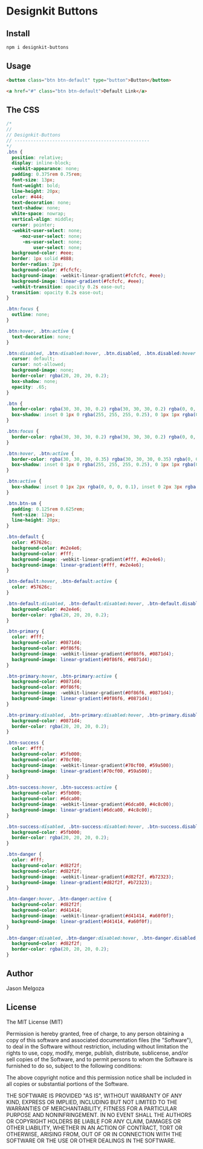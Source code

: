# Designkit Buttons

## Install

```bash
npm i designkit-buttons
```

## Usage

```html
<button class="btn btn-default" type="button">Button</button>

<a href="#" class="btn btn-default">Default Link</a>
```

## The CSS

```css
/*
//
// Designkit-Buttons
// --------------------------------------------------
*/
.btn {
  position: relative;
  display: inline-block;
  -webkit-appearance: none;
  padding: 0.375rem 0.75rem;
  font-size: 13px;
  font-weight: bold;
  line-height: 20px;
  color: #444;
  text-decoration: none;
  text-shadow: none;
  white-space: nowrap;
  vertical-align: middle;
  cursor: pointer;
  -webkit-user-select: none;
     -moz-user-select: none;
      -ms-user-select: none;
          user-select: none;
  background-color: #eee;
  border: 1px solid #888;
  border-radius: 2px;
  background-color: #fcfcfc;
  background-image: -webkit-linear-gradient(#fcfcfc, #eee);
  background-image: linear-gradient(#fcfcfc, #eee);
  -webkit-transition: opacity 0.2s ease-out;
  transition: opacity 0.2s ease-out;
}

.btn:focus {
  outline: none;
}

.btn:hover, .btn:active {
  text-decoration: none;
}

.btn:disabled, .btn:disabled:hover, .btn.disabled, .btn.disabled:hover {
  cursor: default;
  cursor: not-allowed;
  background-image: none;
  border-color: rgba(20, 20, 20, 0.2);
  box-shadow: none;
  opacity: .65;
}

.btn {
  border-color: rgba(30, 30, 30, 0.2) rgba(30, 30, 30, 0.2) rgba(0, 0, 0, 0.25);
  box-shadow: inset 0 1px 0 rgba(255, 255, 255, 0.25), 0 1px 1px rgba(0, 0, 0, 0.15);
}

.btn:focus {
  border-color: rgba(30, 30, 30, 0.2) rgba(30, 30, 30, 0.2) rgba(0, 0, 0, 0.25);
}

.btn:hover, .btn:active {
  border-color: rgba(30, 30, 30, 0.35) rgba(30, 30, 30, 0.35) rgba(0, 0, 0, 0.4);
  box-shadow: inset 0 1px 0 rgba(255, 255, 255, 0.25), 0 1px 1px rgba(0, 0, 0, 0.15), inset 0 -20px 65px -40px rgba(0, 0, 0, 0.9);
}

.btn:active {
  box-shadow: inset 0 1px 2px rgba(0, 0, 0, 0.1), inset 0 2px 3px rgba(0, 0, 0, 0.25), 0 1px 1px rgba(0, 0, 0, 0.15), inset 0 -20px 65px -40px rgba(0, 0, 0, 0.9);
}

.btn.btn-sm {
  padding: 0.125rem 0.625rem;
  font-size: 12px;
  line-height: 20px;
}

.btn-default {
  color: #57626c;
  background-color: #e2e4e6;
  background-color: #fff;
  background-image: -webkit-linear-gradient(#fff, #e2e4e6);
  background-image: linear-gradient(#fff, #e2e4e6);
}

.btn-default:hover, .btn-default:active {
  color: #57626c;
}

.btn-default:disabled, .btn-default:disabled:hover, .btn-default.disabled, .btn-default.disabled:hover {
  background-color: #e2e4e6;
  border-color: rgba(20, 20, 20, 0.2);
}

.btn-primary {
  color: #fff;
  background-color: #0871d4;
  background-color: #0f86f6;
  background-image: -webkit-linear-gradient(#0f86f6, #0871d4);
  background-image: linear-gradient(#0f86f6, #0871d4);
}

.btn-primary:hover, .btn-primary:active {
  background-color: #0871d4;
  background-color: #0f86f6;
  background-image: -webkit-linear-gradient(#0f86f6, #0871d4);
  background-image: linear-gradient(#0f86f6, #0871d4);
}

.btn-primary:disabled, .btn-primary:disabled:hover, .btn-primary.disabled, .btn-primary.disabled:hover {
  background-color: #0871d4;
  border-color: rgba(20, 20, 20, 0.2);
}

.btn-success {
  color: #fff;
  background-color: #5fb000;
  background-color: #70cf00;
  background-image: -webkit-linear-gradient(#70cf00, #59a500);
  background-image: linear-gradient(#70cf00, #59a500);
}

.btn-success:hover, .btn-success:active {
  background-color: #5fb000;
  background-color: #6dca00;
  background-image: -webkit-linear-gradient(#6dca00, #4c8c00);
  background-image: linear-gradient(#6dca00, #4c8c00);
}

.btn-success:disabled, .btn-success:disabled:hover, .btn-success.disabled, .btn-success.disabled:hover {
  background-color: #5fb000;
  border-color: rgba(20, 20, 20, 0.2);
}

.btn-danger {
  color: #fff;
  background-color: #d82f2f;
  background-color: #d82f2f;
  background-image: -webkit-linear-gradient(#d82f2f, #b72323);
  background-image: linear-gradient(#d82f2f, #b72323);
}

.btn-danger:hover, .btn-danger:active {
  background-color: #d82f2f;
  background-color: #d41414;
  background-image: -webkit-linear-gradient(#d41414, #a60f0f);
  background-image: linear-gradient(#d41414, #a60f0f);
}

.btn-danger:disabled, .btn-danger:disabled:hover, .btn-danger.disabled, .btn-danger.disabled:hover {
  background-color: #d82f2f;
  border-color: rgba(20, 20, 20, 0.2);
}
```

## Author

Jason Melgoza

## License

The MIT License (MIT)

Permission is hereby granted, free of charge, to any person obtaining a copy of this software and associated documentation files (the "Software"), to deal in the Software without restriction, including without limitation the rights to use, copy, modify, merge, publish, distribute, sublicense, and/or sell copies of the Software, and to permit persons to whom the Software is furnished to do so, subject to the following conditions:

The above copyright notice and this permission notice shall be included in all copies or substantial portions of the Software.

THE SOFTWARE IS PROVIDED "AS IS", WITHOUT WARRANTY OF ANY KIND, EXPRESS OR IMPLIED, INCLUDING BUT NOT LIMITED TO THE WARRANTIES OF MERCHANTABILITY, FITNESS FOR A PARTICULAR PURPOSE AND NONINFRINGEMENT. IN NO EVENT SHALL THE AUTHORS OR COPYRIGHT HOLDERS BE LIABLE FOR ANY CLAIM, DAMAGES OR OTHER LIABILITY, WHETHER IN AN ACTION OF CONTRACT, TORT OR OTHERWISE, ARISING FROM, OUT OF OR IN CONNECTION WITH THE SOFTWARE OR THE USE OR OTHER DEALINGS IN THE SOFTWARE.
